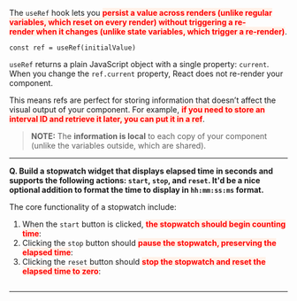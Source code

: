 
The `useRef` hook lets you <strong><span style="color: red; background: #FFF1E8">persist a value across renders (unlike regular variables, which reset on every render) without triggering a re-render when it changes (unlike state variables, which trigger a re-render)</span></strong>.

```
const ref = useRef(initialValue)
```

`useRef` returns a plain JavaScript object with a single property: `current`. When you change the `ref.current` property, React does not re-render your component. 

This means refs are perfect for storing information that doesn’t affect the visual output of your component. For example, <strong><span style="color: red; background: #FFF1E8">if you need to store an interval ID and retrieve it later, you can put it in a ref</span></strong>. 

> **NOTE:** The **information is local** to each copy of your component (unlike the variables outside, which are shared).

---

**Q. Build a stopwatch widget that displays elapsed time in seconds and supports the following actions: `start`, `stop`, and `reset`. It'd be a nice optional addition to format the time to display in `hh:mm:ss:ms` format.**

The core functionality of a stopwatch include:

1. When the `start` button is clicked, <strong><span style="color: red; background: #FFF1E8">the stopwatch should begin counting time</span></strong>:
2. Clicking the `stop` button should <strong><span style="color: red; background: #FFF1E8">pause the stopwatch, preserving the elapsed time</span></strong>:
3. Clicking the `reset` button should <strong><span style="color: red; background: #FFF1E8">stop the stopwatch and reset the elapsed time to zero</span></strong>:

```
```

---



